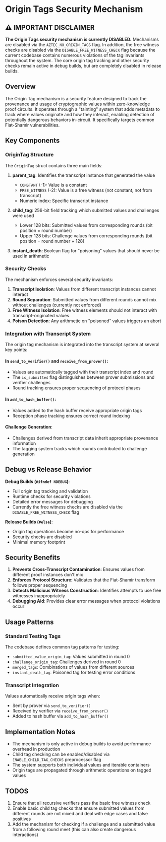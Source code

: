 # Origin Tags Security Mechanism
## ⚠️ IMPORTANT DISCLAIMER

**The Origin Tags security mechanism is currently DISABLED.** Mechanisms are disabled via the `AZTEC_NO_ORIGIN_TAGS` flag. In addition, the free witness checks are disabled via the `DISABLE_FREE_WITNESS_CHECK` flag because the current codebase contains numerous violations of the tag invariants throughout the system. The core origin tag tracking and other security checks remain active in debug builds, but are completely disabled in release builds.



## Overview

The Origin Tag mechanism is a security feature designed to track the provenance and usage of cryptographic values within zero-knowledge proof circuits. It operates through a "tainting" system that adds metadata to track where values originate and how they interact, enabling detection of potentially dangerous behaviors in-circuit. It specifically targets common Fiat-Shamir vulnerabilities.

## Key Components

### OriginTag Structure

The `OriginTag` struct contains three main fields:

1. **parent_tag**: Identifies the transcript instance that generated the value
   - `CONSTANT` (-1): Value is a constant
   - `FREE_WITNESS` (-2): Value is a free witness (not constant, not from transcript)
   - Numeric index: Specific transcript instance

2. **child_tag**: 256-bit field tracking which submitted values and challenges were used
   - Lower 128 bits: Submitted values from corresponding rounds (bit position = round number)
   - Upper 128 bits: Challenge values from corresponding rounds (bit position = round number + 128)

3. **instant_death**: Boolean flag for "poisoning" values that should never be used in arithmetic

### Security Checks

The mechanism enforces several security invariants:

1. **Transcript Isolation**: Values from different transcript instances cannot interact
2. **Round Separation**: Submitted values from different rounds cannot mix without challenges (currently not enforced)
3. **Free Witness Isolation**: Free witness elements should not interact with transcript-originated values
4. **Poison Detection**: Any arithmetic on "poisoned" values triggers an abort

### Integration with Transcript System

The origin tag mechanism is integrated into the transcript system at several key points:

#### In `send_to_verifier()` and `receive_from_prover()`:
- Values are automatically tagged with their transcript index and round
- The `is_submitted` flag distinguishes between prover submissions and verifier challenges
- Round tracking ensures proper sequencing of protocol phases

#### In `add_to_hash_buffer()`:
- Values added to the hash buffer receive appropriate origin tags
- Reception phase tracking ensures correct round indexing

#### Challenge Generation:
- Challenges derived from transcript data inherit appropriate provenance information
- The tagging system tracks which rounds contributed to challenge generation

## Debug vs Release Behavior

**Debug Builds (`#ifndef NDEBUG`)**:
- Full origin tag tracking and validation
- Runtime checks for security violations
- Detailed error messages for debugging
- Currently the free witness checks are disabled via the `DISABLE_FREE_WITNESS_CHECK` flag

**Release Builds (`#else`)**:
- Origin tag operations become no-ops for performance
- Security checks are disabled
- Minimal memory footprint

## Security Benefits

1. **Prevents Cross-Transcript Contamination**: Ensures values from different proof instances don't mix
2. **Enforces Protocol Structure**: Validates that the Fiat-Shamir transform follows proper sequencing
3. **Detects Malicious Witness Construction**: Identifies attempts to use free witnesses inappropriately
4. **Debugging Aid**: Provides clear error messages when protocol violations occur

## Usage Patterns

### Standard Testing Tags
The codebase defines common tag patterns for testing:
- `submitted_value_origin_tag`: Values submitted in round 0
- `challenge_origin_tag`: Challenges derived in round 0
- `merged_tags`: Combinations of values from different sources
- `instant_death_tag`: Poisoned tag for testing error conditions

### Transcript Integration
Values automatically receive origin tags when:
- Sent by prover via `send_to_verifier()`
- Received by verifier via `receive_from_prover()`
- Added to hash buffer via `add_to_hash_buffer()`

## Implementation Notes

- The mechanism is only active in debug builds to avoid performance overhead in production
- Child tag checking can be enabled/disabled via `ENABLE_CHILD_TAG_CHECKS` preprocessor flag
- The system supports both individual values and iterable containers
- Origin tags are propagated through arithmetic operations on tagged values


## TODOS
1. Ensure that all recursive verifiers pass the basic free witness check
2. Enable basic child tag checks that ensure submitted values from different rounds are not mixed and deal with edge cases and false positives
3. Add the mechanism for checking if a challenge and a submitted value from a following round meet (this can also create dangerous interactions)
